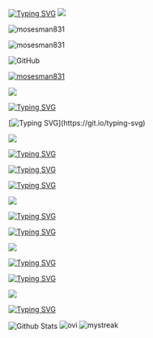 [![Typing SVG](https://readme-typing-svg.demolab.com?font=Unbounded&duration=2000&pause=2000&color=20C20E&center=true&multiline=true&width=520&height=60&lines=Hi!+I'm+Moses;A+cybersecurity+developer+from+Hong+Kong)](https://git.io/typing-svg)
![](https://cdn.discordapp.com/attachments/297582971488174096/489474400329007115/1.gif)
<p align="left"> <img src="https://komarev.com/ghpvc/?username=mosesman831&label=Profile%20views&color=0e75b6?style=for-the-badge" alt="mosesman831" /> </p>
<p align="left"> <img src="https://img.shields.io/badge/Alt-manm15-blueviolet?style=for-the-badge" alt="mosesman831" /> </p>


<img alt="GitHub" src="https://img.shields.io/badge/dynamic/json?logo=github&label=GitHub+Followers&labelColor=282c34&color=181717&query=%24.data.totalSubs&url=https%3A%2F%2Fapi.spencerwoo.com%2Fsubstats%2F%3Fsource%3Dgithub%26queryKey%mosesman831&longCache=true"/>

<p align="left"> <a href="https://github.com/ryo-ma/github-profile-trophy"><img src="https://github-profile-trophy.vercel.app/?username=mosesman831&theme=algolia" alt="mosesman831" /></a> </p>

![](https://cdn.discordapp.com/attachments/297582971488174096/489474400329007115/1.gif)

[![Typing SVG](https://readme-typing-svg.demolab.com?font=Roboto&duration=4000&pause=5000&color=20C20E&center=true&width=500&height=100&lines=About+Me)](https://git.io/typing-svg)

[![Typing SVG](https://readme-typing-svg.demolab.com?font=Roboto&duration=3000&pause=3000&color=20C20E&center=true&multiline=true&width=500&height=100&lines=Hello%F0%9F%91%8B%2C+I+am+Moses!;I+am+a+software+developer+from+Hong+Kong.;You+can+view+all+my+projects%2C+skills%2C+languages+below.)](https://git.io/typing-svg)

![](https://cdn.discordapp.com/attachments/297582971488174096/489474400329007115/1.gif)

[![Typing SVG](https://readme-typing-svg.demolab.com?font=Roboto&duration=4000&pause=5000&color=20C20E&center=true&multiline=true&width=500&height=100&lines=Projects)](https://git.io/typing-svg)

[![Typing SVG](https://readme-typing-svg.demolab.com?font=Roboto&duration=500&pause=500&color=20C20E&center=true&width=500&height=100&lines=SPSE.gq;Neptune+V;Plasma+Executor;PR0T0N;ContWeb;SPSEmus;ByteX+Antivirus;OpenBAT)](https://git.io/typing-svg)

[![Typing SVG](https://readme-typing-svg.demolab.com?font=Roboto&duration=4000&pause=1000&color=20C20E&center=true&multiline=true&width=435&lines=Currently+working+on+SPSE.gq)](https://git.io/typing-svg)

![](https://cdn.discordapp.com/attachments/297582971488174096/489474400329007115/1.gif)

[![Typing SVG](https://readme-typing-svg.demolab.com?font=Roboto&duration=2000&pause=5000&color=20C20E&center=true&width=435&lines=Languages%3A)](https://git.io/typing-svg)

[![Typing SVG](https://readme-typing-svg.demolab.com?font=Roboto&duration=300&pause=300&color=20C20E&center=true&width=435&lines=HTML;CSS;JavaScript;Python;TypeScript;C%23;VB.net;Java;BatchFile;Powershell)](https://git.io/typing-svg)

![](https://cdn.discordapp.com/attachments/297582971488174096/489474400329007115/1.gif)

[![Typing SVG](https://readme-typing-svg.demolab.com?font=Roboto&duration=3000&pause=3000&color=20C20E&center=true&width=500&height=100&lines=Skills)](https://git.io/typing-svg)

[![Typing SVG](https://readme-typing-svg.demolab.com?font=Roboto&duration=300&pause=300&color=20C20E&center=true&width=500&height=100&lines=Full-Stack+Developer;Backend;Frontend)](https://git.io/typing-svg)

![](https://cdn.discordapp.com/attachments/297582971488174096/489474400329007115/1.gif)

[![Typing SVG](https://readme-typing-svg.demolab.com?font=Roboto&duration=3000&pause=3000&color=20C20E&center=true&width=500&height=100&lines=Stats)](https://git.io/typing-svg)

<img align="center" src="https://github-readme-stats.vercel.app/api?username=mosesman831&include_all_commits=true&count_private=true&show_icons=true&line_height=20&title_color=2B5BBD&icon_color=1124BB&text_color=A1A1A1&bg_color=0,000000,130F40" alt="Github Stats"/>

<img src="https://github-readme-stats.vercel.app/api/top-langs?username=mosesman831&show_icons=true&locale=en&layout=compact&theme=chartreuse-dark" alt="ovi" />

<img src="https://github-readme-streak-stats.herokuapp.com/?user=mosesman831&theme=algolia" alt="mystreak"/>
